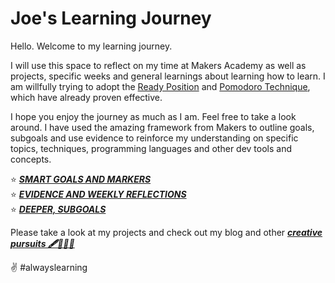# Joe's Learning Journey

Hello. Welcome to my learning journey.

I will use this space to reflect on my time at Makers Academy as well as projects, specific weeks and general learnings about learning how to learn. I am willfully trying to adopt the [Ready Position](https://sjmog.github.io/posts/491_learning_to_learn_1/) and [Pomodoro Technique](https://images.prismic.io/sketchplanations/62e61034-b66a-4ede-a5db-a5cbc39d55e7_SP+587+-+The+Pomodoro+technique.jpg?auto=format&ixlib=react-9.0.3&h=1887.557603686636&w=1600), which have already proven effective. 

I hope you enjoy the journey as much as I am. Feel free to take a look around. I have used the amazing framework from Makers to outline goals,
subgoals and use evidence to reinforce my understanding on specific topics, techniques, programming languages and other dev tools and concepts. 

⭐ [***SMART GOALS AND MARKERS***](https://github.com/JoeOsborne77/LearningJourney/blob/main/SMART%20GOALS.md#GOALS)  
⭐ [***EVIDENCE AND WEEKLY REFLECTIONS***](https://github.com/JoeOsborne77/LearningJourney/blob/main/SMART%20GOALS.md#EVIDENCE-AND-REFLECTIONS)  
⭐ [***DEEPER, SUBGOALS***](https://docs.google.com/spreadsheets/d/1-fKejXd-mQTBIqGHLAu02ZOWXDcI5Dfl11g1n_sJp0o/edit?usp=sharing)

Please take a look at my projects and check out my blog and other [***creative pursuits 🖋️👨‍💻🎶***](https://linktr.ee/joeosborne77)

✌️ #alwayslearning 
